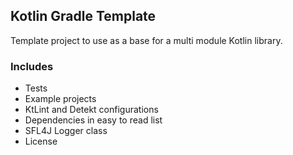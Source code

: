 

## Kotlin Gradle Template

Template project to use as a base for a multi module Kotlin library.

### Includes


- Tests
- Example projects
- KtLint and Detekt configurations
- Dependencies in easy to read list
- SFL4J Logger class
- License